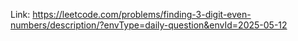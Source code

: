 Link: https://leetcode.com/problems/finding-3-digit-even-numbers/description/?envType=daily-question&envId=2025-05-12